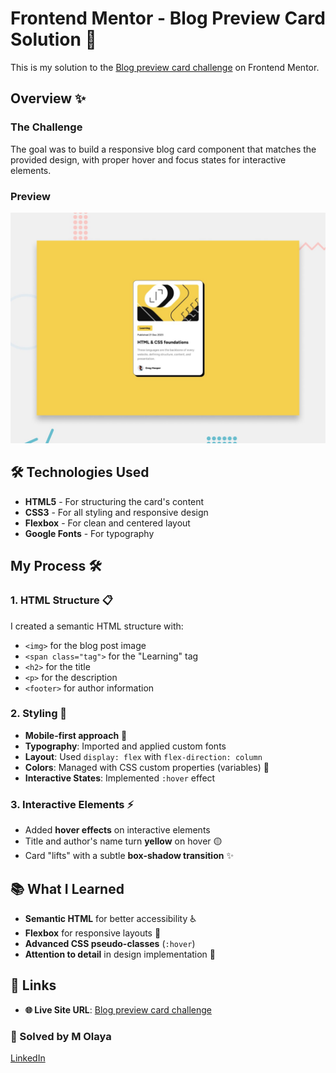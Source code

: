 # Frontend Mentor - Blog Preview Card Solution 🔗
This is my solution to the [Blog preview card challenge](https://blog-preview-card-five-sepia.vercel.app/) on Frontend Mentor.

## Overview ✨

### The Challenge

 The goal was to build a responsive blog card component that matches the provided design, with proper hover and focus states for interactive elements.

### Preview

![Screenshot](./assets/preview.jpg) 

## 🛠️ Technologies Used
- **HTML5** - For structuring the card's content
- **CSS3** - For all styling and responsive design
- **Flexbox** - For clean and centered layout
- **Google Fonts** - For typography

## My Process 🛠️
### 1. HTML Structure 📋
I created a semantic HTML structure with:
- `<img>` for the blog post image
- `<span class="tag">` for the "Learning" tag
- `<h2>` for the title
- `<p>` for the description
- `<footer>` for author information

### 2. Styling 🎨
- **Mobile-first approach** 📱
- **Typography**: Imported and applied custom fonts
- **Layout**: Used `display: flex` with `flex-direction: column`
- **Colors**: Managed with CSS custom properties (variables) 🎨
- **Interactive States**: Implemented `:hover` effect

### 3. Interactive Elements ⚡
- Added **hover effects** on interactive elements
- Title and author's name turn **yellow** on hover 🟡
- Card "lifts" with a subtle **box-shadow transition** ✨

## 📚 What I Learned
- **Semantic HTML** for better accessibility ♿
- **Flexbox** for responsive layouts 📐
- **Advanced CSS pseudo-classes** (`:hover`) 
- **Attention to detail** in design implementation 🎯

## 🔗 Links
- **🌐 Live Site URL**: [Blog preview card challenge](https://blog-preview-card-five-sepia.vercel.app/)

### **👥 Solved by M Olaya** 
<a href="https://www.linkedin.com/in/molaya">LinkedIn</a> 
